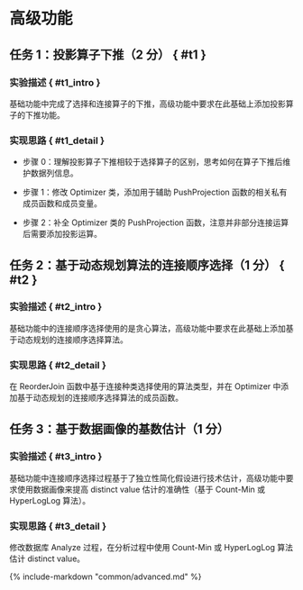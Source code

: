 # 高级功能

## 任务 1：投影算子下推（2 分） { #t1 }

### 实验描述 { #t1_intro }

基础功能中完成了选择和连接算子的下推，高级功能中要求在此基础上添加投影算子的下推功能。

### 实现思路 { #t1_detail }

-   步骤 0：理解投影算子下推相较于选择算子的区别，思考如何在算子下推后维护数据列信息。

-   步骤 1：修改 Optimizer 类，添加用于辅助 PushProjection 函数的相关私有成员函数和成员变量。

-   步骤 2：补全 Optimizer 类的 PushProjection 函数，注意并非部分连接运算后需要添加投影运算。

## 任务 2：基于动态规划算法的连接顺序选择（1 分） { #t2 }

### 实验描述 { #t2_intro }

基础功能中的连接顺序选择使用的是贪心算法，高级功能中要求在此基础上添加基于动态规划的连接顺序选择算法。

### 实现思路 { #t2_detail }

在 ReorderJoin 函数中基于连接种类选择使用的算法类型，并在 Optimizer 中添加基于动态规划的连接顺序选择算法的成员函数。

## 任务 3：基于数据画像的基数估计（1 分）

### 实验描述 { #t3_intro }

基础功能中连接顺序选择过程基于了独立性简化假设进行技术估计，高级功能中要求使用数据画像来提高 distinct value 估计的准确性（基于 Count-Min 或 HyperLogLog 算法）。

### 实现思路 { #t3_detail }

修改数据库 Analyze 过程，在分析过程中使用 Count-Min 或 HyperLogLog 算法估计 distinct value。

{%
	include-markdown "common/advanced.md"
%}
